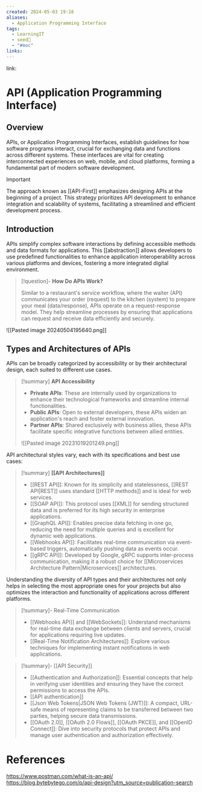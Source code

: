 ```yaml
---
created: 2024-05-03 19:18
aliases:
  - Application Programming Interface
tags:
  - LearningIT
  - seed🌱
  - "#moc"
links:
---
```


link:

# API (Application Programming Interface)

## Overview

APIs, or Application Programming Interfaces, establish guidelines for how software programs interact, crucial for exchanging data and functions across different systems. These interfaces are vital for creating interconnected experiences on web, mobile, and cloud platforms, forming a fundamental part of modern software development.

> [!important]
> The approach known as [[API-First]] emphasizes designing APIs at the beginning of a project. This strategy prioritizes API development to enhance integration and scalability of systems, facilitating a streamlined and efficient development process.

## Introduction

APIs simplify complex software interactions by defining accessible methods and data formats for applications. This [[abstraction]] allows developers to use predefined functionalities to enhance application interoperability across various platforms and devices, fostering a more integrated digital environment.

> [!question]- **How Do APIs Work?**
> 
> Similar to a restaurant's service workflow, where the waiter (API) communicates your order (request) to the kitchen (system) to prepare your meal (data/response), APIs operate on a request-response model. They help streamline processes by ensuring that applications can request and receive data efficiently and securely.

![[Pasted image 20240504195640.png]]

## Types and Architectures of APIs

APIs can be broadly categorized by accessibility or by their architectural design, each suited to different use cases.

> [!summary] **API Accessibility**
> 
> - **Private APIs**: These are internally used by organizations to enhance their technological frameworks and streamline internal functionalities.
> - **Public APIs**: Open to external developers, these APIs widen an application's reach and foster external innovation.
> - **Partner APIs**: Shared exclusively with business allies, these APIs facilitate specific integrative functions between allied entities.
>
> ![[Pasted image 20231019201249.png]]



API architectural styles vary, each with its specifications and best use cases:

> [!summary] **[[API Architectures]]**
> 
> - [[REST API]]: Known for its simplicity and statelessness, [[REST API|REST]] uses standard [[HTTP methods]] and is ideal for web services.
> - [[SOAP API]]: This protocol uses [[XML]] for sending structured data and is preferred for its high security in enterprise applications.
> - [[GraphQL API]]: Enables precise data fetching in one go, reducing the need for multiple queries and is excellent for dynamic web applications.
> - [[Webhooks API]]: Facilitates real-time communication via event-based triggers, automatically pushing data as events occur.
> - [[gRPC API]]: Developed by Google, gRPC supports inter-process communication, making it a robust choice for [[Microservices Architecture Pattern|Microservices]] architectures.

Understanding the diversity of API types and their architectures not only helps in selecting the most appropriate ones for your projects but also optimizes the interaction and functionality of applications across different platforms.


> [!summary]- Real-Time Communication
> - [[Webhooks API]] and [[WebSockets]]: Understand mechanisms for real-time data exchange between clients and servers, crucial for applications requiring live updates.
> - [[Real-Time Notification Architectures]]: Explore various techniques for implementing instant notifications in web applications.


> [!summary]- [[API Security]]
> - [[Authentication and Authorization]]: Essential concepts that help in verifying user identities and ensuring they have the correct permissions to access the APIs.
> - [[API authentication]]
> - [[Json Web Tokens|JSON Web Tokens (JWT)]]: A compact, URL-safe means of representing claims to be transferred between two parties, helping secure data transmissions.
> - [[OAuth 2.0]], [[OAuth 2.0 Flows]], [[OAuth PKCE]], and [[OpenID Connect]]: Dive into security protocols that protect APIs and manage user authentication and authorization effectively.


# References

https://www.postman.com/what-is-an-api/
https://blog.bytebytego.com/p/api-design?utm_source=publication-search